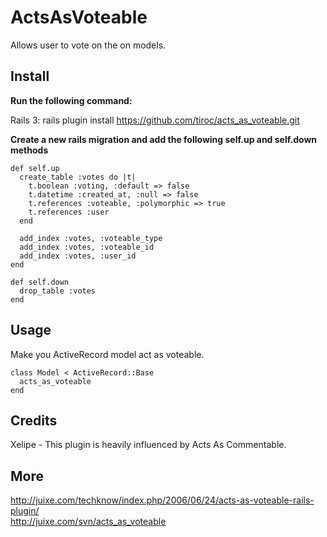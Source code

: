 # ActsAsVoteable

Allows user to vote on the on models.


## Install

**Run the following command:**

Rails 3: rails plugin install https://github.com/tiroc/acts_as_voteable.git

**Create a new rails migration and add the following self.up and self.down methods**

    def self.up
      create_table :votes do |t|
        t.boolean :voting, :default => false
        t.datetime :created_at, :null => false
        t.references :voteable, :polymorphic => true
        t.references :user
      end
    
      add_index :votes, :voteable_type
      add_index :votes, :voteable_id
      add_index :votes, :user_id
    end
    
    def self.down
      drop_table :votes
    end


## Usage

Make you ActiveRecord model act as voteable.

    class Model < ActiveRecord::Base
      acts_as_voteable
    end


## Credits

Xelipe - This plugin is heavily influenced by Acts As Commentable.


## More

http://juixe.com/techknow/index.php/2006/06/24/acts-as-voteable-rails-plugin/  
http://juixe.com/svn/acts_as_voteable
